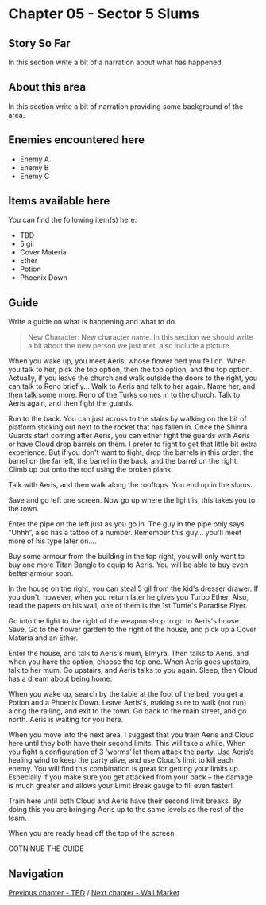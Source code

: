 #  Chapter 05 - Sector 5 Slums


## Story So Far

In this section write a bit of a narration about what has happened.

## About this area

In this section write a bit of narration providing some background of the area.

## Enemies encountered here

- Enemy A
- Enemy B
- Enemy C

## Items available here

You can find the following item(s) here:

- TBD
- 5 gil
- Cover Materia
- Ether
- Potion
- Phoenix Down 


## Guide

Write a guide on what is happening and what to do.

>
> New Character: New character name. 
> In this section we should write a bit about the new person we just met, also include a picture.
>

When you wake up, you meet Aeris, whose flower bed you fell on. When you talk to her, pick the top option, then the top option, and the top option. Actually, if you leave the church and walk outside the doors to the right, you can talk to Reno briefly... Walk to Aeris and talk to her again. Name her, and then talk some more. Reno of the Turks comes in to the church. Talk to Aeris again, and then fight the guards.



Run to the back. You can just across to the stairs by walking on the bit of platform sticking out next to the rocket that has fallen in. Once the Shinra Guards start coming after Aeris, you can either fight the guards with Aeris or have Cloud drop barrels on them. I prefer to fight to get that little bit extra experience. But if you don't want to fight, drop the barrels in this order: the barrel on the far left, the barrel in the back, and the barrel on the right. Climb up out onto the roof using the broken plank.



Talk with Aeris, and then walk along the rooftops. You end up in the slums. 



Save and go left one screen. Now go up where the light is, this takes you to the town. 



Enter the pipe on the left just as you go in. The guy in the pipe only says "Uhhh”, also has a tattoo of a number. Remember this guy... you'll meet more of his type later on....


 
 


Buy some armour from the building in the top right, you will only want to buy one more Titan Bangle to equip to Aeris. You will be able to buy even better armour soon.

 

In the house on the right, you can steal 5 gil from the kid's dresser drawer. If you don't, however, when you return later he gives you Turbo Ether. Also, read the papers on his wall, one of them is the 1st Turtle's Paradise Flyer.
 
 
 


Go into the light to the right of the weapon shop to go to Aeris's house. Save. Go to the flower garden to the right of the house, and pick up a Cover Materia and an Ether. 



Enter the house, and talk to Aeris's mum, Elmyra. Then talks to Aeris, and when you have the option, choose the top one. When Aeris goes upstairs, talk to her mum. Go upstairs, and Aeris talks to you again. Sleep, then Cloud has a dream about being home.



When you wake up, search by the table at the foot of the bed, you get a Potion and a Phoenix Down. Leave Aeris's, making sure to walk (not run) along the railing, and exit to the town. Go back to the main street, and go north. Aeris is waiting for you here.
 


When you move into the next area, I suggest that you train Aeris and Cloud here until they both have their second limits. This will take a while. When you fight a configuration of 3 ‘worms’ let them attack the party. Use Aeris’s healing wind to keep the party alive, and use Cloud’s limit to kill each enemy. You will find this combination is great for getting your limits up. Especially if you make sure you get attacked from your back – the damage is much greater and allows your Limit Break gauge to fill even faster!



Train here until both Cloud and Aeris have their second limit breaks. By doing this you are bringing Aeris up to the same levels as the rest of the team.

When you are ready head off the top of the screen.

COTNINUE THE GUIDE


## Navigation
[Previous chapter - TBD](/chapter-04-sector-5-reactor.md) / [Next chapter - Wall Market](/chapter-06-wall-market.md)
